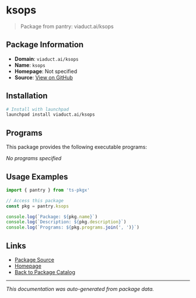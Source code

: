 # ksops

> Package from pantry: viaduct.ai/ksops

## Package Information

- **Domain**: `viaduct.ai/ksops`
- **Name**: `ksops`
- **Homepage**: Not specified
- **Source**: [View on GitHub](https://github.com/pkgxdev/pantry/tree/main/projects/viaduct.ai/ksops/package.yml)

## Installation

```bash
# Install with launchpad
launchpad install viaduct.ai/ksops
```

## Programs

This package provides the following executable programs:

*No programs specified*

## Usage Examples

```typescript
import { pantry } from 'ts-pkgx'

// Access this package
const pkg = pantry.ksops

console.log(`Package: ${pkg.name}`)
console.log(`Description: ${pkg.description}`)
console.log(`Programs: ${pkg.programs.join(', ')}`)
```

## Links

- [Package Source](https://github.com/pkgxdev/pantry/tree/main/projects/viaduct.ai/ksops/package.yml)
- [Homepage](#)
- [Back to Package Catalog](../../../package-catalog.md)

---

*This documentation was auto-generated from package data.*

